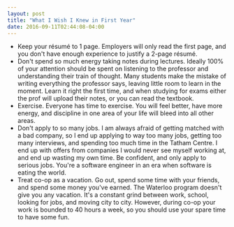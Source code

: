 ```yaml
---
layout: post
title: "What I Wish I Knew in First Year"
date: 2016-09-11T02:44:08-04:00
---
```

+ Keep your résumé to 1 page. Employers will only read the first page, and you don't have enough experience to justify a 2-page résumé.
+ Don't spend so much energy taking notes during lectures. Ideally 100% of your attention should be spent on listening to the professor and understanding their train of thought. Many students make the mistake of writing everything the professor says, leaving little room to learn in the moment. Learn it right the first time, and when studying for exams either the prof will upload their notes, or you can read the textbook.
+ Exercise. Everyone has time to exercise. You will feel better, have more energy, and discipline in one area of your life will bleed into all other areas.
+ Don't apply to so many jobs. I am always afraid of getting matched with a bad company, so I end up applying to way too many jobs, getting too many interviews, and spending too much time in the Tatham Centre. I end up with offers from companies I would never see myself working at, and end up wasting my own time. Be confident, and only apply to serious jobs. You're a software engineer in an era when software is eating the world.
+ Treat co-op as a vacation. Go out, spend some time with your friends, and spend some money you've earned. The Waterloo program doesn't give you any vacation. It's a constant grind between work, school, looking for jobs, and moving city to city. However, during co-op your work is bounded to 40 hours a week, so you should use your spare time to have some fun.

